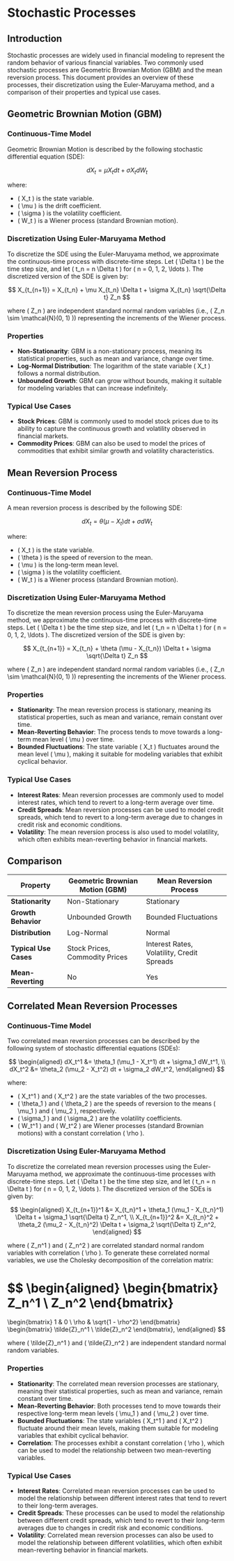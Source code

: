 # Stochastic Processes

## Introduction

Stochastic processes are widely used in financial modeling to represent the random behavior of various financial variables. Two commonly used stochastic processes are Geometric Brownian Motion (GBM) and the mean reversion process. This document provides an overview of these processes, their discretization using the Euler-Maruyama method, and a comparison of their properties and typical use cases.

## Geometric Brownian Motion (GBM)

### Continuous-Time Model

Geometric Brownian Motion is described by the following stochastic differential equation (SDE):

$$
dX_t = \mu X_t dt + \sigma X_t dW_t
$$

where:
- \( X_t \) is the state variable.
- \( \mu \) is the drift coefficient.
- \( \sigma \) is the volatility coefficient.
- \( W_t \) is a Wiener process (standard Brownian motion).

### Discretization Using Euler-Maruyama Method

To discretize the SDE using the Euler-Maruyama method, we approximate the continuous-time process with discrete-time steps. Let \( \Delta t \) be the time step size, and let \( t_n = n \Delta t \) for \( n = 0, 1, 2, \ldots \). The discretized version of the SDE is given by:

$$
X_{t_{n+1}} = X_{t_n} + \mu X_{t_n} \Delta t + \sigma X_{t_n} \sqrt{\Delta t} Z_n
$$

where \( Z_n \) are independent standard normal random variables (i.e., \( Z_n \sim \mathcal{N}(0, 1) \)) representing the increments of the Wiener process.

### Properties

- **Non-Stationarity**: GBM is a non-stationary process, meaning its statistical properties, such as mean and variance, change over time.
- **Log-Normal Distribution**: The logarithm of the state variable \( X_t \) follows a normal distribution.
- **Unbounded Growth**: GBM can grow without bounds, making it suitable for modeling variables that can increase indefinitely.

### Typical Use Cases

- **Stock Prices**: GBM is commonly used to model stock prices due to its ability to capture the continuous growth and volatility observed in financial markets.
- **Commodity Prices**: GBM can also be used to model the prices of commodities that exhibit similar growth and volatility characteristics.

## Mean Reversion Process

### Continuous-Time Model

A mean reversion process is described by the following SDE:

$$
dX_t = \theta (\mu - X_t) dt + \sigma dW_t
$$

where:
- \( X_t \) is the state variable.
- \( \theta \) is the speed of reversion to the mean.
- \( \mu \) is the long-term mean level.
- \( \sigma \) is the volatility coefficient.
- \( W_t \) is a Wiener process (standard Brownian motion).

### Discretization Using Euler-Maruyama Method

To discretize the mean reversion process using the Euler-Maruyama method, we approximate the continuous-time process with discrete-time steps. Let \( \Delta t \) be the time step size, and let \( t_n = n \Delta t \) for \( n = 0, 1, 2, \ldots \). The discretized version of the SDE is given by:

$$
X_{t_{n+1}} = X_{t_n} + \theta (\mu - X_{t_n}) \Delta t + \sigma \sqrt{\Delta t} Z_n
$$

where \( Z_n \) are independent standard normal random variables (i.e., \( Z_n \sim \mathcal{N}(0, 1) \)) representing the increments of the Wiener process.

### Properties

- **Stationarity**: The mean reversion process is stationary, meaning its statistical properties, such as mean and variance, remain constant over time.
- **Mean-Reverting Behavior**: The process tends to move towards a long-term mean level \( \mu \) over time.
- **Bounded Fluctuations**: The state variable \( X_t \) fluctuates around the mean level \( \mu \), making it suitable for modeling variables that exhibit cyclical behavior.

### Typical Use Cases

- **Interest Rates**: Mean reversion processes are commonly used to model interest rates, which tend to revert to a long-term average over time.
- **Credit Spreads**: Mean reversion processes can be used to model credit spreads, which tend to revert to a long-term average due to changes in credit risk and economic conditions.
- **Volatility**: The mean reversion process is also used to model volatility, which often exhibits mean-reverting behavior in financial markets.

## Comparison

| Property                | Geometric Brownian Motion (GBM) | Mean Reversion Process       |
|-------------------------|---------------------------------|------------------------------|
| **Stationarity**        | Non-Stationary                  | Stationary                   |
| **Growth Behavior**     | Unbounded Growth                | Bounded Fluctuations         |
| **Distribution**        | Log-Normal                      | Normal                       |
| **Typical Use Cases**   | Stock Prices, Commodity Prices  | Interest Rates, Volatility, Credit Spreads |
| **Mean-Reverting**      | No                              | Yes                          |

## Correlated Mean Reversion Processes

### Continuous-Time Model

Two correlated mean reversion processes can be described by the following system of stochastic differential equations (SDEs):

$$
\begin{aligned}
dX_t^1 &= \theta_1 (\mu_1 - X_t^1) dt + \sigma_1 dW_t^1, \\
dX_t^2 &= \theta_2 (\mu_2 - X_t^2) dt + \sigma_2 dW_t^2,
\end{aligned}
$$

where:
- \( X_t^1 \) and \( X_t^2 \) are the state variables of the two processes.
- \( \theta_1 \) and \( \theta_2 \) are the speeds of reversion to the means \( \mu_1 \) and \( \mu_2 \), respectively.
- \( \sigma_1 \) and \( \sigma_2 \) are the volatility coefficients.
- \( W_t^1 \) and \( W_t^2 \) are Wiener processes (standard Brownian motions) with a constant correlation \( \rho \).

### Discretization Using Euler-Maruyama Method

To discretize the correlated mean reversion processes using the Euler-Maruyama method, we approximate the continuous-time processes with discrete-time steps. Let \( \Delta t \) be the time step size, and let \( t_n = n \Delta t \) for \( n = 0, 1, 2, \ldots \). The discretized version of the SDEs is given by:

$$
\begin{aligned}
X_{t_{n+1}}^1 &= X_{t_n}^1 + \theta_1 (\mu_1 - X_{t_n}^1) \Delta t + \sigma_1 \sqrt{\Delta t} Z_n^1, \\
X_{t_{n+1}}^2 &= X_{t_n}^2 + \theta_2 (\mu_2 - X_{t_n}^2) \Delta t + \sigma_2 \sqrt{\Delta t} Z_n^2,
\end{aligned}
$$

where \( Z_n^1 \) and \( Z_n^2 \) are correlated standard normal random variables with correlation \( \rho \). To generate these correlated normal variables, we use the Cholesky decomposition of the correlation matrix:

$$
\begin{aligned}
\begin{bmatrix}
Z_n^1 \\
Z_n^2
\end{bmatrix}
=
\begin{bmatrix}
1 & 0 \\
\rho & \sqrt{1 - \rho^2}
\end{bmatrix}
\begin{bmatrix}
\tilde{Z}_n^1 \\
\tilde{Z}_n^2
\end{bmatrix},
\end{aligned}
$$

where \( \tilde{Z}_n^1 \) and \( \tilde{Z}_n^2 \) are independent standard normal random variables.

### Properties

- **Stationarity**: The correlated mean reversion processes are stationary, meaning their statistical properties, such as mean and variance, remain constant over time.
- **Mean-Reverting Behavior**: Both processes tend to move towards their respective long-term mean levels \( \mu_1 \) and \( \mu_2 \) over time.
- **Bounded Fluctuations**: The state variables \( X_t^1 \) and \( X_t^2 \) fluctuate around their mean levels, making them suitable for modeling variables that exhibit cyclical behavior.
- **Correlation**: The processes exhibit a constant correlation \( \rho \), which can be used to model the relationship between two mean-reverting variables.

### Typical Use Cases

- **Interest Rates**: Correlated mean reversion processes can be used to model the relationship between different interest rates that tend to revert to their long-term averages.
- **Credit Spreads**: These processes can be used to model the relationship between different credit spreads, which tend to revert to their long-term averages due to changes in credit risk and economic conditions.
- **Volatility**: Correlated mean reversion processes can also be used to model the relationship between different volatilities, which often exhibit mean-reverting behavior in financial markets.
